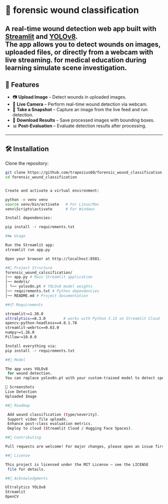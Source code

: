 # 🤕 forensic wound classification

A **real-time wound detection web app** built with [Streamlit](https://streamlit.io/) and [YOLOv8](https://github.com/ultralytics/ultralytics).  
The app allows you to detect wounds on images, uploaded files, or directly from a webcam with live streaming.
for medical education during learning simulate scene investigation.
---

## 🚀 Features

- 📷 **Upload Image** – Detect wounds in uploaded images.  
- 🎥 **Live Camera** – Perform real-time wound detection via webcam.  
- 📸 **Take a Snapshot** – Capture an image from the live feed and run detection.  
- 💾 **Download Results** – Save processed images with bounding boxes.  
- 📊 **Post-Evaluation** – Evaluate detection results after processing.  

---

## 🛠️ Installation

Clone the repository:

```bash
git clone https://github.com/trapezius60/forensic_wound_classification.git
cd forensic_wound_classification


Create and activate a virtual environment:

python -m venv venv
source venv/bin/activate   # For Linux/Mac
venv\Scripts\activate      # For Windows

Install dependencies:

pip install -r requirements.txt

##▶️ Usage

Run the Streamlit app:
streamlit run app.py

Open your browser at http://localhost:8501.

##📂 Project Structure
forensic_wound_calssification/
│── app.py # Main Streamlit application
│── models/
│ └── yolov8n.pt # YOLOv8 model weights
│── requirements.txt # Python dependencies
│── README.md # Project documentation

##📦 Requirements

streamlit>=1.30.0
ultralytics==8.3.0        # works with Python 3.13 on Streamlit Cloud
opencv-python-headless==4.8.1.78
streamlit-webrtc==0.63.0
numpy>=1.26.0
Pillow>=10.0.0

Install everything via:
pip install -r requirements.txt

##🧠 Model

The app uses YOLOv8
 for wound detection.
You can replace yolov8n.pt with your custom-trained model to detect specific wound types.

📸 Screenshots
Live Detection
Uploaded Image

##📌 Roadmap

 Add wound classification (type/severity).
 Support video file uploads.
 Enhance post-class evaluation metrics.
 Deploy to cloud (Streamlit Cloud / Hugging Face Spaces).

##🤝 Contributing

Pull requests are welcome! For major changes, please open an issue first to discuss what you’d like to change.

##📜 License

This project is licensed under the MIT License – see the LICENSE
 file for details.

##🙏 Acknowledgments

Ultralytics YOLOv8
Streamlit
OpenCV

